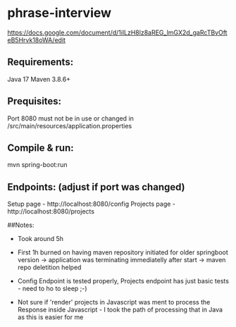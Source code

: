 # phrase-interview
https://docs.google.com/document/d/1ilLzH8lz8aREG_lmGX2d_gaRcTBvOfteB5Hrvk18oWA/edit

## Requirements:
Java 17
Maven 3.8.6+

## Prequisites:
Port 8080 must not be in use or changed in /src/main/resources/application.properties

## Compile & run:
mvn spring-boot:run

## Endpoints: (adjust if port was changed)
Setup page - http://localhost:8080/config
Projects page - http://localhost:8080/projects

##Notes:
- Took around 5h

- First 1h burned on having maven repository initiated for older springboot version -> application was terminating immediatelly after start -> maven repo deletition helped
- Config Endpoint is tested properly, Projects endpoint has just basic tests - need to ho to sleep ;-)
- Not sure if 'render' projects in Javascript was ment to process the Response inside Javascript - I took the path of processing that in Java as this is easier for me
